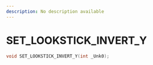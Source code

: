 ```yaml
---
description: No description available 
---
```


# SET_LOOKSTICK_INVERT_Y

```cpp
void SET_LOOKSTICK_INVERT_Y(int _Unk0);
```